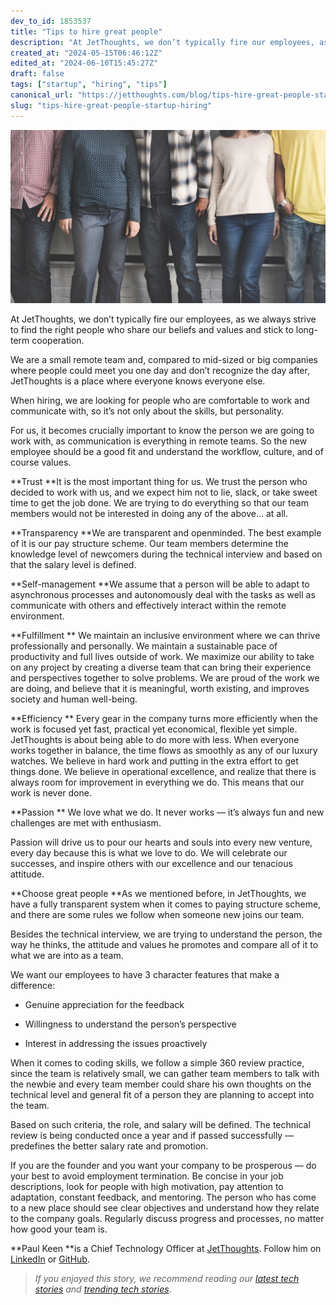 ```yaml
---
dev_to_id: 1853537
title: "Tips to hire great people"
description: "At JetThoughts, we don’t typically fire our employees, as we always strive to find the right people..."
created_at: "2024-05-15T06:46:12Z"
edited_at: "2024-06-10T15:45:27Z"
draft: false
tags: ["startup", "hiring", "tips"]
canonical_url: "https://jetthoughts.com/blog/tips-hire-great-people-startup-hiring"
slug: "tips-hire-great-people-startup-hiring"
---
```

![Photo by [rawpixel](https://unsplash.com/photos/v1VB91uuyaE?utm_source=unsplash&utm_medium=referral&utm_content=creditCopyText) on [Unsplash](https://unsplash.com/search/photos/people?utm_source=unsplash&utm_medium=referral&utm_content=creditCopyText)](https://raw.githubusercontent.com/jetthoughts/jetthoughts.github.io/master/static/assets/img/blog/tips-hire-great-people-startup-hiring/file_0.jpeg)

At JetThoughts, we don’t typically fire our employees, as we always strive to find the right people who share our beliefs and values and stick to long-term cooperation.

We are a small remote team and, compared to mid-sized or big companies where people could meet you one day and don’t recognize the day after, JetThoughts is a place where everyone knows everyone else.

When hiring, we are looking for people who are comfortable to work and communicate with, so it’s not only about the skills, but personality.

For us, it becomes crucially important to know the person we are going to work with, as communication is everything in remote teams. So the new employee should be a good fit and understand the workflow, culture, and of course values.

**Trust
**It is the most important thing for us. We trust the person who decided to work with us, and we expect him not to lie, slack, or take sweet time to get the job done. We are trying to do everything so that our team members would not be interested in doing any of the above… at all.

**Transparency
**We are transparent and openminded. The best example of it is our pay structure scheme. Our team members determine the knowledge level of newcomers during the technical interview and based on that the salary level is defined.

**Self-management
**We assume that a person will be able to adapt to asynchronous processes and autonomously deal with the tasks as well as communicate with others and effectively interact within the remote environment.

**Fulfillment **
We maintain an inclusive environment where we can thrive professionally and personally. We maintain a sustainable pace of productivity and full lives outside of work. We maximize our ability to take on any project by creating a diverse team that can bring their experience and perspectives together to solve problems. We are proud of the work we are doing, and believe that it is meaningful, worth existing, and improves society and human well-being.

**Efficiency **
Every gear in the company turns more efficiently when the work is focused yet fast, practical yet economical, flexible yet simple. JetThoughts is about being able to do more with less. When everyone works together in balance, the time flows as smoothly as any of our luxury watches. We believe in hard work and putting in the extra effort to get things done. We believe in operational excellence, and realize that there is always room for improvement in everything we do. This means that our work is never done.

**Passion **
We love what we do. It never works — it’s always fun and new challenges are met with enthusiasm.

Passion will drive us to pour our hearts and souls into every new venture, every day because this is what we love to do. We will celebrate our successes, and inspire others with our excellence and our tenacious attitude.

**Choose great people
**As we mentioned before, in JetThoughts, we have a fully transparent system when it comes to paying structure scheme, and there are some rules we follow when someone new joins our team.

Besides the technical interview, we are trying to understand the person, the way he thinks, the attitude and values he promotes and compare all of it to what we are into as a team.

We want our employees to have 3 character features that make a difference:

* Genuine appreciation for the feedback

* Willingness to understand the person’s perspective

* Interest in addressing the issues proactively

When it comes to coding skills, we follow a simple 360 review practice, since the team is relatively small, we can gather team members to talk with the newbie and every team member could share his own thoughts on the technical level and general fit of a person they are planning to accept into the team.

Based on such criteria, the role, and salary will be defined. The technical review is being conducted once a year and if passed successfully — predefines the better salary rate and promotion.

If you are the founder and you want your company to be prosperous — do your best to avoid employment termination. Be concise in your job descriptions, look for people with high motivation, pay attention to adaptation, constant feedback, and mentoring. The person who has come to a new place should see clear objectives and understand how they relate to the company goals. Regularly discuss progress and processes, no matter how good your team is.

**Paul Keen **is a Chief Technology Officer at [JetThoughts](https://www.jetthoughts.com/). Follow him on [LinkedIn](https://www.linkedin.com/in/paul-keen/) or [GitHub](https://github.com/pftg).
>  *If you enjoyed this story, we recommend reading our [latest tech stories](https://jtway.co/latest) and [trending tech stories](https://jtway.co/trending).*
